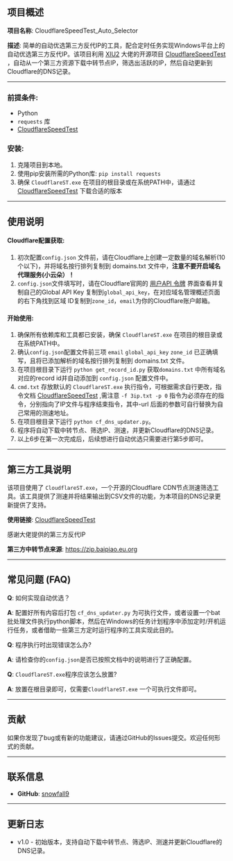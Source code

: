 ## 项目概述

**项目名称**: CloudflareSpeedTest_Auto_Selector

**描述**: 简单的自动优选第三方反代IP的工具，配合定时任务实现Windows平台上的自动优选第三方反代IP。该项目利用 [XIU2](https://github.com/XIU2) 大佬的开源项目 [CloudflareSpeedTest](https://github.com/XIU2/CloudflareSpeedTest) ，自动从一个第三方资源下载中转节点IP，筛选出活跃的IP，然后自动更新到Cloudflare的DNS记录。

------

### 前提条件:

- Python
- `requests` 库
- [CloudflareSpeedTest](https://github.com/XIU2/CloudflareSpeedTest/releases)

### 安装:

1. 克隆项目到本地。
2. 使用pip安装所需的Python库: `pip install requests`
3. 确保 `CloudflareST.exe` 在项目的根目录或在系统PATH中，请通过 [CloudflareSpeedTest](https://github.com/XIU2/CloudflareSpeedTest/releases) 下载合适的版本

------

## 使用说明

#### Cloudflare配置获取:

1. 初次配置`config.json` 文件前，请在Cloudflare上创建一定数量的域名解析(10个以下)，并将域名按行排列复制到 domains.txt 文件中，**注意不要开启域名代理服务(小云朵）！**
2. `config.json`文件填写时，请在Cloudflare官网的  [用户API 令牌](https://dash.cloudflare.com/profile/api-tokens)  界面查看并复制自己的Global API Key 复制到`global_api_key`，在对应域名管理概述页面的右下角找到区域 ID复制到`zone_id`，`email`为你的Cloudflare账户邮箱。

#### 开始使用:

1. 确保所有依赖库和工具都已安装，确保 `CloudflareST.exe` 在项目的根目录或在系统PATH中。
2. 确认`config.json`配置文件前三项 `email` `global_api_key` `zone_id` 已正确填写，且将已添加解析的域名按行排列复制到 domains.txt 文件。
3. 在项目根目录下运行 `python get_record_id.py` 获取`domains.txt` 中所有域名对应的record id并自动添加到 `config.json` 配置文件中。
4. `cmd.txt` 存放默认的  `CloudflareST.exe` 执行指令，可根据需求自行更改，指令文档  [CloudflareSpeedTest](https://github.com/XIU2/CloudflareSpeedTest)  ,需注意 `-f 3ip.txt -p 0` 指令为必须存在的指令，分别指向了IP文件与程序结束指令，其中-url 后面的参数可自行替换为自己常用的测速地址。
5. 在项目根目录下运行 `python cf_dns_updater.py`。
6. 程序将自动下载中转节点、筛选IP、测速，并更新Cloudflare的DNS记录。
7. 以上6步在第一次完成后，后续想进行自动优选只需要进行第5步即可。

------

## 第三方工具说明

该项目使用了 `CloudflareST.exe`，一个开源的Cloudflare CDN节点测速筛选工具。该工具提供了测速并将结果输出到CSV文件的功能，为本项目的DNS记录更新提供了支持。

**使用链接**: [CloudflareSpeedTest](https://github.com/XIU2/CloudflareSpeedTest) 



感谢大佬提供的第三方反代IP

**第三方中转节点来源**: https://zip.baipiao.eu.org 

------

## 常见问题 (FAQ)
**Q**: 如何实现自动优选？

**A**: 配置好所有内容后打包 `cf_dns_updater.py` 为可执行文件，或者设置一个bat批处理文件执行python脚本，然后在Windows的任务计划程序中添加定时/开机运行任务，或者借助一些第三方定时运行程序的工具实现此目的。




**Q**: 程序执行时出现错误怎么办?

**A**: 请检查你的`config.json`是否已按照文档中的说明进行了正确配置。



**Q**: `CloudflareST.exe`程序应该怎么放置?

**A**: 放置在根目录即可，仅需要`CloudflareST.exe` 一个可执行文件即可。

------

## 贡献

如果你发现了bug或有新的功能建议，请通过GitHub的Issues提交。欢迎任何形式的贡献。

------

## 联系信息

- **GitHub**: [snowfall9](https://github.com/snowfall9) 

------

## 更新日志

- v1.0 - 初始版本，支持自动下载中转节点、筛选IP、测速并更新Cloudflare的DNS记录。
